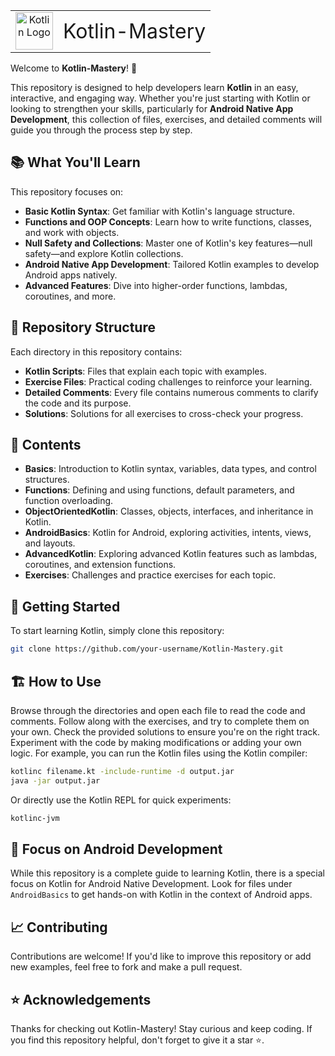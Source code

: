 <table>
  <tr>
    <td align="center">
      <img src="https://upload.wikimedia.org/wikipedia/commons/7/74/Kotlin_Icon.png" alt="Kotlin Logo" width="60" height="60">
    </td>
    <td align="center">
      <span style="font-size: 2em;">Kotlin-Mastery</span>
    </td>
  </tr>
</table>

Welcome to **Kotlin-Mastery**! 🚀

This repository is designed to help developers learn **Kotlin** in an easy, interactive, and engaging way. Whether you're just starting with Kotlin or looking to strengthen your skills, particularly for **Android Native App Development**, this collection of files, exercises, and detailed comments will guide you through the process step by step.

## 📚 What You'll Learn

This repository focuses on:

- **Basic Kotlin Syntax**: Get familiar with Kotlin's language structure.
- **Functions and OOP Concepts**: Learn how to write functions, classes, and work with objects.
- **Null Safety and Collections**: Master one of Kotlin's key features—null safety—and explore Kotlin collections.
- **Android Native App Development**: Tailored Kotlin examples to develop Android apps natively.
- **Advanced Features**: Dive into higher-order functions, lambdas, coroutines, and more.

## 📂 Repository Structure

Each directory in this repository contains:

- **Kotlin Scripts**: Files that explain each topic with examples.
- **Exercise Files**: Practical coding challenges to reinforce your learning.
- **Detailed Comments**: Every file contains numerous comments to clarify the code and its purpose.
- **Solutions**: Solutions for all exercises to cross-check your progress.

## 📜 Contents

- **Basics**: Introduction to Kotlin syntax, variables, data types, and control structures.
- **Functions**: Defining and using functions, default parameters, and function overloading.
- **ObjectOrientedKotlin**: Classes, objects, interfaces, and inheritance in Kotlin.
- **AndroidBasics**: Kotlin for Android, exploring activities, intents, views, and layouts.
- **AdvancedKotlin**: Exploring advanced Kotlin features such as lambdas, coroutines, and extension functions.
- **Exercises**: Challenges and practice exercises for each topic.

## 🤖 Getting Started

To start learning Kotlin, simply clone this repository:

```bash
git clone https://github.com/your-username/Kotlin-Mastery.git
```
## 🏗️ How to Use
Browse through the directories and open each file to read the code and comments.
Follow along with the exercises, and try to complete them on your own.
Check the provided solutions to ensure you're on the right track.
Experiment with the code by making modifications or adding your own logic.
For example, you can run the Kotlin files using the Kotlin compiler:

```bash
kotlinc filename.kt -include-runtime -d output.jar
java -jar output.jar
```
Or directly use the Kotlin REPL for quick experiments:

```bash
kotlinc-jvm
```
## 📲 Focus on Android Development
While this repository is a complete guide to learning Kotlin, there is a special focus on Kotlin for Android Native Development. Look for files under `AndroidBasics` to get hands-on with Kotlin in the context of Android apps.

 ## 📈 Contributing
Contributions are welcome! If you'd like to improve this repository or add new examples, feel free to fork and make a pull request.

## ⭐️ Acknowledgements
Thanks for checking out Kotlin-Mastery! Stay curious and keep coding. If you find this repository helpful, don't forget to give it a star ⭐️.



